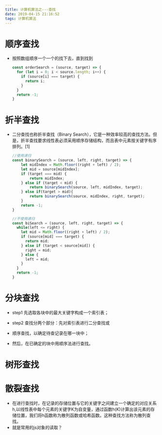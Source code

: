```yaml
---
title: 计算机算法之---查找
date: 2019-04-15 21:16:52
tags: 计算机算法
---
```





# 顺序查找
* 按照数组顺序一个一个的找下去，直到找到
	```js
    const orderSearch = (source, target) => {
      for (let i = 0; i < source.length; i++) {
        if (source[i] === target) {
          return i;
        }
      }
      return -1;
    }
	```

# 折半查找
* 二分查找也称折半查找（Binary Search），它是一种效率较高的查找方法。但是，折半查找要求线性表必须采用顺序存储结构，而且表中元素按关键字有序排列。[1]
	
	```js
    //使用递归
    const binarySearch = (source, left, right, target) => {
        let midIndex = Math.floor((right + left) / 2);
        let mid = source[midIndex];
        if (target === mid) {
        	return midIndex;
        } else if (target < mid) {
        	return binarySearch(source, left, midIndex, target);
        } else if(target > mid){
        	return binarySearch(source, midIndex, right, target);
        }
        return -1;
    }
    
    //不使用递归
    const biSearch = (source, left, right, target) => {
      while(left <= right) {
        let mid = Math.floor((right + left) / 2);
        if (source[mid] === target) {
          return mid;
        } else if (target < source[mid]) {
          right = mid;
        } else {
          left = mid;
        }
      }
      return -1;
    }
    ```

# 分块查找
* step1 先选取各块中的最大关键字构成一个索引表；

* step2 查找分两个部分：先对索引表进行二分查找或

* 顺序查找，以确定待查记录在哪一块中；

* 然后，在已确定的块中用顺序法进行查找。

# 树形查找

# 散裂查找
* 在进行查找时，在记录的存储位置与它的关键字之间建立一个确定的对应关系h,以线性表中每个元素的关键字K为自变量，通过函数h(K)计算出该元素的存储位置，我们将h函数称为散列函数或哈希函数。这种查找方法称为散列查找。
* 就是常用的js对象的读取？
